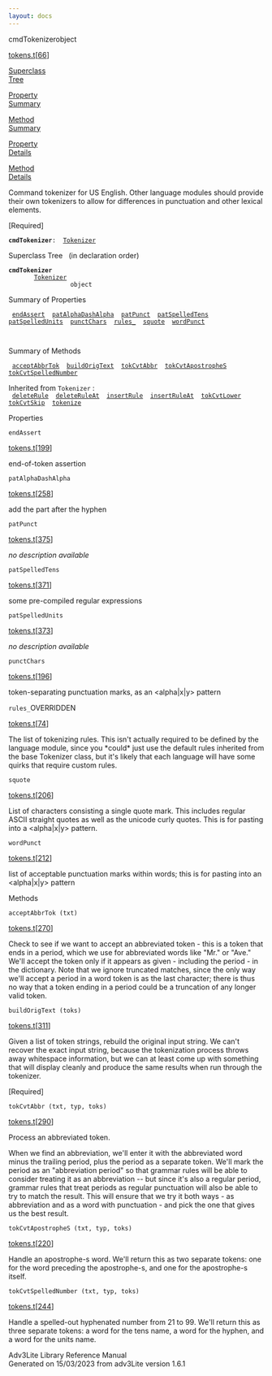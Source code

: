 ```yaml
---
layout: docs
---
```

<span class="title">cmdTokenizer</span><span class="type">object</span>

[tokens.t](../file/tokens.t.html)\[[66](../source/tokens.t.html#66)\]

[Superclass  
Tree](#_SuperClassTree_)

[Property  
Summary](#_PropSummary_)

[Method  
Summary](#_MethodSummary_)

[Property  
Details](#_Properties_)

[Method  
Details](#_Methods_)

<div class="fdesc">

Command tokenizer for US English. Other language modules should provide
their own tokenizers to allow for differences in punctuation and other
lexical elements.

\[Required\]

**`cmdTokenizer`**` :   `[`Tokenizer`](../object/Tokenizer.html)

</div>

<span id="_SuperClassTree_"></span>

<div class="mjhd">

<span class="hdln">Superclass Tree</span>   (in declaration order)

</div>

**`cmdTokenizer`**  
`         `[`Tokenizer`](../object/Tokenizer.html)  
`                 object`  
<span id="_PropSummary_"></span>

<div class="mjhd">

<span class="hdln">Summary of Properties</span>  

</div>

` `[`endAssert`](#endAssert)`  `[`patAlphaDashAlpha`](#patAlphaDashAlpha)`  `[`patPunct`](#patPunct)`  `[`patSpelledTens`](#patSpelledTens)`  `[`patSpelledUnits`](#patSpelledUnits)`  `[`punctChars`](#punctChars)`  `[`rules_`](#rules_)`  `[`squote`](#squote)`  `[`wordPunct`](#wordPunct)`  `

` `

<span id="_MethodSummary_"></span>

<div class="mjhd">

<span class="hdln">Summary of Methods</span>  

</div>

` `[`acceptAbbrTok`](#acceptAbbrTok)`  `[`buildOrigText`](#buildOrigText)`  `[`tokCvtAbbr`](#tokCvtAbbr)`  `[`tokCvtApostropheS`](#tokCvtApostropheS)`  `[`tokCvtSpelledNumber`](#tokCvtSpelledNumber)`  `

Inherited from `Tokenizer` :  
` `[`deleteRule`](../object/Tokenizer.html#deleteRule)`  `[`deleteRuleAt`](../object/Tokenizer.html#deleteRuleAt)`  `[`insertRule`](../object/Tokenizer.html#insertRule)`  `[`insertRuleAt`](../object/Tokenizer.html#insertRuleAt)`  `[`tokCvtLower`](../object/Tokenizer.html#tokCvtLower)`  `[`tokCvtSkip`](../object/Tokenizer.html#tokCvtSkip)`  `[`tokenize`](../object/Tokenizer.html#tokenize)`  `

<span id="_Properties_"></span>

<div class="mjhd">

<span class="hdln">Properties</span>  

</div>

<span id="endAssert"></span>

`endAssert`

[tokens.t](../file/tokens.t.html)\[[199](../source/tokens.t.html#199)\]

<div class="desc">

end-of-token assertion

</div>

<span id="patAlphaDashAlpha"></span>

`patAlphaDashAlpha`

[tokens.t](../file/tokens.t.html)\[[258](../source/tokens.t.html#258)\]

<div class="desc">

add the part after the hyphen

</div>

<span id="patPunct"></span>

`patPunct`

[tokens.t](../file/tokens.t.html)\[[375](../source/tokens.t.html#375)\]

<div class="desc">

*no description available*

</div>

<span id="patSpelledTens"></span>

`patSpelledTens`

[tokens.t](../file/tokens.t.html)\[[371](../source/tokens.t.html#371)\]

<div class="desc">

some pre-compiled regular expressions

</div>

<span id="patSpelledUnits"></span>

`patSpelledUnits`

[tokens.t](../file/tokens.t.html)\[[373](../source/tokens.t.html#373)\]

<div class="desc">

*no description available*

</div>

<span id="punctChars"></span>

`punctChars`

[tokens.t](../file/tokens.t.html)\[[196](../source/tokens.t.html#196)\]

<div class="desc">

token-separating punctuation marks, as an \<alpha\|x\|y\> pattern

</div>

<span id="rules_"></span>

`rules_`<span class="rem">OVERRIDDEN</span>

[tokens.t](../file/tokens.t.html)\[[74](../source/tokens.t.html#74)\]

<div class="desc">

The list of tokenizing rules. This isn't actually required to be defined
by the language module, since you \*could\* just use the default rules
inherited from the base Tokenizer class, but it's likely that each
language will have some quirks that require custom rules.

</div>

<span id="squote"></span>

`squote`

[tokens.t](../file/tokens.t.html)\[[206](../source/tokens.t.html#206)\]

<div class="desc">

List of characters consisting a single quote mark. This includes regular
ASCII straight quotes as well as the unicode curly quotes. This is for
pasting into a \<alpha\|x\|y\> pattern.

</div>

<span id="wordPunct"></span>

`wordPunct`

[tokens.t](../file/tokens.t.html)\[[212](../source/tokens.t.html#212)\]

<div class="desc">

list of acceptable punctuation marks within words; this is for pasting
into an \<alpha\|x\|y\> pattern

</div>

<span id="_Methods_"></span>

<div class="mjhd">

<span class="hdln">Methods</span>  

</div>

<span id="acceptAbbrTok"></span>

`acceptAbbrTok (txt)`

[tokens.t](../file/tokens.t.html)\[[270](../source/tokens.t.html#270)\]

<div class="desc">

Check to see if we want to accept an abbreviated token - this is a token
that ends in a period, which we use for abbreviated words like "Mr." or
"Ave." We'll accept the token only if it appears as given - including
the period - in the dictionary. Note that we ignore truncated matches,
since the only way we'll accept a period in a word token is as the last
character; there is thus no way that a token ending in a period could be
a truncation of any longer valid token.

</div>

<span id="buildOrigText"></span>

`buildOrigText (toks)`

[tokens.t](../file/tokens.t.html)\[[311](../source/tokens.t.html#311)\]

<div class="desc">

Given a list of token strings, rebuild the original input string. We
can't recover the exact input string, because the tokenization process
throws away whitespace information, but we can at least come up with
something that will display cleanly and produce the same results when
run through the tokenizer.

\[Required\]

</div>

<span id="tokCvtAbbr"></span>

`tokCvtAbbr (txt, typ, toks)`

[tokens.t](../file/tokens.t.html)\[[290](../source/tokens.t.html#290)\]

<div class="desc">

Process an abbreviated token.

When we find an abbreviation, we'll enter it with the abbreviated word
minus the trailing period, plus the period as a separate token. We'll
mark the period as an "abbreviation period" so that grammar rules will
be able to consider treating it as an abbreviation -- but since it's
also a regular period, grammar rules that treat periods as regular
punctuation will also be able to try to match the result. This will
ensure that we try it both ways - as abbreviation and as a word with
punctuation - and pick the one that gives us the best result.

</div>

<span id="tokCvtApostropheS"></span>

`tokCvtApostropheS (txt, typ, toks)`

[tokens.t](../file/tokens.t.html)\[[220](../source/tokens.t.html#220)\]

<div class="desc">

Handle an apostrophe-s word. We'll return this as two separate tokens:
one for the word preceding the apostrophe-s, and one for the
apostrophe-s itself.

</div>

<span id="tokCvtSpelledNumber"></span>

`tokCvtSpelledNumber (txt, typ, toks)`

[tokens.t](../file/tokens.t.html)\[[244](../source/tokens.t.html#244)\]

<div class="desc">

Handle a spelled-out hyphenated number from 21 to 99. We'll return this
as three separate tokens: a word for the tens name, a word for the
hyphen, and a word for the units name.

</div>

<div class="ftr">

Adv3Lite Library Reference Manual  
Generated on 15/03/2023 from adv3Lite version 1.6.1

</div>
